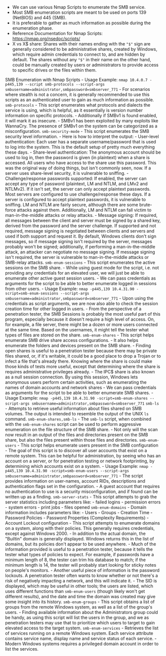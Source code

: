- We can use various Nmap Scripts to enumerate the SMB service.
- Most SMB enumeration scripts are meant to be used on ports 139 (NetBIOS) and 445 (SMB).
- It is preferable to gather as much information as possible during the enumeration phase.
- Reference Documentation for Nmap Scripts: https://nmap.org/nsedoc/scripts/
- X vs X$ share: Shares with their names ending with the `"$"` sign are generally considered to be administrative shares, created by Windows, which require admin credentials to connect to, and are hidden by default. The shares without any `"$"` in their name on the other hand, could be manually created by users or administrators to provide access to specific drives or the files within them.

SMB Enumeration with Nmap Scripts
	- Usage Example: `nmap 10.4.0.7 -p445,139 --script smb-protocols --script-args smbusername=administrator,smbpassword=smbserver_771`
	- For scenarios where stealth is not a concern, it is generally recommended to use this scripts as an authenticated user to gain as much information as possible.
	`smb-protocols`
		- This script enumerates what protocols and dialects the service is using, which is helpful, as it essentially is version number information on specific protocols.
		- Additionally if SMBv1 is found enabled, it will mark it as insecure.
		- SMBv1 has been exploited by many exploits like WannaCry. The presence of SMBv1 on the system can be categorized as a misconfiguration.
	`smb-security-mode`
		- This script enumerates the SMB security level information.
		- Here is how to interpret the output:
			- User-level authentication: Each user has a separate username/password that is used to log into the system. This is the default setup of pretty much everything these days.
			- Share-level authentication: The anonymous account should be used to log in, then the password is given (in plaintext) when a share is accessed. All users who have access to the share use this password. This was the original way of doing things, but isn't commonly seen, now. If a server uses share-level security, it is vulnerable to sniffing.
			- Challenge/response passwords supported: If enabled, the server can accept any type of password (plaintext, LM and NTLM, and LMv2 and NTLMv2). If it isn't set, the server can only accept plaintext passwords. Most servers are configured to use challenge/response these days. If a server is configured to accept plaintext passwords, it is vulnerable to sniffing. LM and NTLM are fairly secure, although there are some brute-force attacks against them. Additionally, LM and NTLM can fall victim to man-in-the-middle attacks or relay attacks.
			- Message signing: If required, all messages between the client and server must be signed by a shared key, derived from the password and the server challenge. If supported and not required, message signing is negotiated between clients and servers and used if both support and request it. By default, Windows clients don't sign messages, so if message signing isn't required by the server, messages probably won't be signed; additionally, if performing a man-in-the-middle attack, an attacker can negotiate no message signing. If message signing isn't required, the server is vulnerable to man-in-the-middle attacks or SMB-relay attacks.
	`smb-enum-sessions`
		- This script enumerates the active sessions on the SMB share.
		- While using guest mode for the script, i.e. not providing any credentials for an elevated user, we will just be able to enumerate other active guest session users.
		- We can pass credentials as arguments for the script to be able to better enumerate logged in sessions from other users.
		- Usage Example: `nmap -p445,139 10.4.31.90 -script=smb-enum-sessions --script-args smbusername=administrator,smbpassword=smbserver_771`
		- Upon using the credentials as script arguments, we are now also able to check the session creation time for other logged in users.
		- From the perspective of a penetration tester, the SMB Sessions is probably the most useful part of this program, especially because it doesn't require a high level of access. On, for example, a file server, there might be a dozen or more users connected at the same time. Based on the usernames, it might tell the tester what types of files are stored on the share.
	`smb-enum-shares`
		- This script helps enumerate SMB drive share access configurations.
		- It also helps enumerate the folders and devices present on the SMB share.
		- Finding open shares is useful to a penetration tester because there may be private files shared, or, if it's writable, it could be a good place to drop a Trojan or to infect a file that's already there. Knowing where the share is could make those kinds of tests more useful, except that determining where the share is requires administrative privileges already.
		- The IPC$ share is also known as a null session connection. By using this session, Windows lets anonymous users perform certain activities, such as enumerating the names of domain accounts and network shares
		- We can pass credentials as arguments for the script to be able to better enumerate SMB shares.
		- Usage Example: `nmap -p445,139 10.4.31.90 -script=smb-enum-shares --script-args smbusername=administrator,smbpassword=smbserver_771`
	`smb-ls`
		- Attempts to retrieve useful information about files shared on SMB volumes. The output is intended to resemble the output of the UNIX `ls` command.
	`smb-enum-shares,smb-ls`
		- The `smb-ls` script, when combined with the `smb-enum-shares` script can be used to perform aggressive enumeration on the file structure of the SMB share.
		- Not only will the scan now result in an output of the files and directories present on the SMB share, but also the files present within those files and directories.
	`smb-enum-users`
		- This script helps enumerate users present in the SMB configuration
		- The goal of this script is to discover all user accounts that exist on a remote system. This can be helpful for administration, by seeing who has an account on a server, or for penetration testing or network footprinting, by determining which accounts exist on a system.
		- Usage Example: `nmap -p445,139 10.4.31.90 -script=smb-enum-users --script-args smbusername=administrator,smbpassword=smbserver_771`
		- The script provides information on user-names, account RIDs, descriptions and authentication flags set in the configuration.
		- A guest account that requires no authentication to use is a security misconfiguration, and if found can be written up as a finding.
	`smb-server-stats`
		- This script attempts to grab the server statistics including parameters like:
			- failed logins
			- permission errors
			- system errors
			- print jobs
			- files opened
	`smb-enum-domains`
		- Domain information includes parameters like:
			- Users
			- Groups
			- Creation Time
			- Password Policies
			- Password Properties (Complexity Requirements)
			- Account Lockout configuration
		- This script attempts to enumerate domains on a system, along with their policies. This generally requires credentials, except against Windows 2000.
		- In addition to the actual domain, the "Builtin" domain is generally displayed. Windows returns this in the list of domains, but its policies don't appear to be used anywhere.
		- Much of the information provided is useful to a penetration tester, because it tells the tester what types of policies to expect. For example, if passwords have a minimum length of 8, the tester can trim his database to match; if the minimum length is 14, the tester will probably start looking for sticky notes on people's monitors.
		- Another useful piece of information is the password lockouts. A penetration tester often wants to know whether or not there's a risk of negatively impacting a network, and this will indicate it.
		- The SID is displayed, which may be useful in other tools; the users are listed, which uses different functions than `smb-enum-users` (though likely won't get different results), and the date and time the domain was created may give some insight into its history.
	`smb-enum-groups`
		- This script obtains a list of groups from the remote Windows system, as well as a list of the group's users.
		- Finding available information about the Administrators group could be handy, as using this script will list the users in the group, and we as penetration testers may use that to prioritize which users to target to gain elevated access to the target system.
	`smb-enum-services`
		- Retrieves the list of services running on a remote Windows system. Each service attribute contains service name, display name and service status of each service.
		- Modern Windows systems requires a privileged domain account in order to list the services.